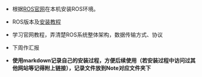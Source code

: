 - 根据[ROS官网](https://www.ros.org/)在本机安装ROS环境。

- ROS版本及[安装教程](http://wiki.ros.org/melodic/Installation/Ubuntu)

- 学习官网教程，弄清楚ROS系统整体架构，数据传输方式、协议

- 下周作汇报

- **使用markdown记录自己的安装过程，方便后续使用（若安装过程中访问过其他网站等记得附上链接），记录文件放到Note对应文件夹下**

  